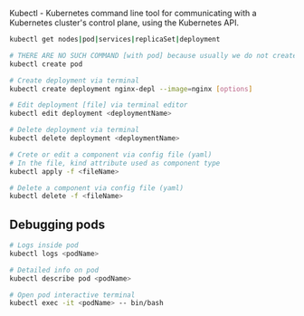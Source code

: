 Kubectl - Kubernetes command line tool for communicating with a Kubernetes cluster's control plane, using the Kubernetes API.

```bash
kubectl get nodes|pod|services|replicaSet|deployment
```
```bash
# THERE ARE NO SUCH COMMAND [with pod] because usually we do not create pods directly
kubectl create pod
```
```bash
# Create deployment via terminal
kubectl create deployment nginx-depl --image=nginx [options]
```
```bash
# Edit deployment [file] via terminal editor
kubectl edit deployment <deploymentName>
```
```bash
# Delete deployment via terminal
kubectl delete deployment <deploymentName>
```
```bash
# Crete or edit a component via config file (yaml)
# In the file, kind attribute used as component type
kubectl apply -f <fileName>
```
```bash
# Delete a component via config file (yaml)
kubectl delete -f <fileName>
```
## Debugging pods
```bash
# Logs inside pod
kubectl logs <podName>
```
```bash
# Detailed info on pod
kubectl describe pod <podName>
```
```bash
# Open pod interactive terminal
kubectl exec -it <podName> -- bin/bash
```
